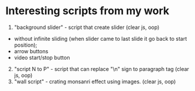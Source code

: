 # Interesting scripts from my work

1. "background slider" - script that create slider (clear js, oop)
  - without infinite sliding (when slider came to last slide it go back to start position);
  - arrow buttons 
  - video start/stop button
2. "script N to P" - script that can replace "\n" sign to paragraph tag (clear js, oop)
3. "wall script" - crating monsanri effect using images. (clear js, oop)
